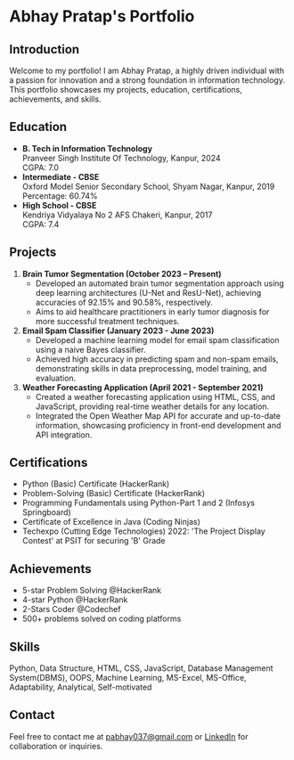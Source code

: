 <h1>Abhay Pratap's Portfolio</h1>

<h2>Introduction</h2>
<p>Welcome to my portfolio! I am Abhay Pratap, a highly driven individual with a passion for innovation and a strong foundation in information technology. This portfolio showcases my projects, education, certifications, achievements, and skills.</p>

<h2>Education</h2>
<ul>
  <li><strong>B. Tech in Information Technology</strong><br>
  Pranveer Singh Institute Of Technology, Kanpur, 2024<br>
  CGPA: 7.0</li>
  
  <li><strong>Intermediate - CBSE</strong><br>
  Oxford Model Senior Secondary School, Shyam Nagar, Kanpur, 2019<br>
  Percentage: 60.74%</li>
  
  <li><strong>High School - CBSE</strong><br>
  Kendriya Vidyalaya No 2 AFS Chakeri, Kanpur, 2017<br>
  CGPA: 7.4</li>
</ul>

<h2>Projects</h2>
<ol>
  <li><strong>Brain Tumor Segmentation (October 2023 – Present)</strong><br>
  <ul>
    <li>Developed an automated brain tumor segmentation approach using deep learning architectures (U-Net and ResU-Net), achieving accuracies of 92.15% and 90.58%, respectively.</li>
    <li>Aims to aid healthcare practitioners in early tumor diagnosis for more successful treatment techniques.</li>
  </ul>
  </li>

  <li><strong>Email Spam Classifier (January 2023 - June 2023)</strong><br>
  <ul>
    <li>Developed a machine learning model for email spam classification using a naive Bayes classifier.</li>
    <li>Achieved high accuracy in predicting spam and non-spam emails, demonstrating skills in data preprocessing, model training, and evaluation.</li>
  </ul>
  </li>

  <li><strong>Weather Forecasting Application (April 2021 - September 2021)</strong><br>
  <ul>
    <li>Created a weather forecasting application using HTML, CSS, and JavaScript, providing real-time weather details for any location.</li>
    <li>Integrated the Open Weather Map API for accurate and up-to-date information, showcasing proficiency in front-end development and API integration.</li>
  </ul>
  </li>
</ol>

<h2>Certifications</h2>
<ul>
  <li>Python (Basic) Certificate (HackerRank)</li>
  <li>Problem-Solving (Basic) Certificate (HackerRank)</li>
  <li>Programming Fundamentals using Python-Part 1 and 2 (Infosys Springboard)</li>
  <li>Certificate of Excellence in Java (Coding Ninjas)</li>
  <li>Techexpo (Cutting Edge Technologies) 2022: 'The Project Display Contest' at PSIT for securing 'B' Grade</li>
</ul>

<h2>Achievements</h2>
<ul>
  <li>5-star Problem Solving @HackerRank</li>
  <li>4-star Python @HackerRank</li>
  <li>2-Stars Coder @Codechef</li>
  <li>500+ problems solved on coding platforms</li>
</ul>

<h2>Skills</h2>
<p>Python, Data Structure, HTML, CSS, JavaScript, Database Management System(DBMS), OOPS, Machine Learning, MS-Excel, MS-Office, Adaptability, Analytical, Self-motivated</p>

<h2>Contact</h2>
<p>Feel free to contact me at <a href="mailto:pabhay037@gmail.com">pabhay037@gmail.com</a> or <a href="https://www.linkedin.com/in/abhay-pratap-72b561179">LinkedIn</a> for collaboration or inquiries.</p>

